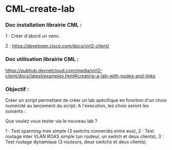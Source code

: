 # CML-create-lab

### Doc installation librairie CML :

1 : Créer d'abord un venv. 

2 : https://developer.cisco.com/docs/virl2-client/


### Doc utilisation librairie CML : 

https://pubhub.devnetcloud.com/media/virl2-client/docs/latest/examples.html#creating-a-lab-with-nodes-and-links


### Objectif : 

Créer un script permettant de créer un lab spécifique en fonction d'un choix numéroté au lancement du script. 
A l'execution, les choix seront les suivants : 

Que voulez vous tester via le nouveau lab ? 

1 : Test spanning-tree simple (3 switchs connectés entre eux),
2 : Test routage inter VLAN ROAS simple (un routeur, un switch et deux clients),
3 : Test routage dynamique (3 routeurs, deux switchs et deux clients).